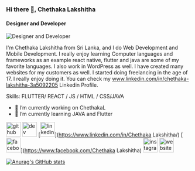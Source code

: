 ### Hi there 👋, Chethaka Lakshitha
#### Designer and Developer
![Designer and Developer](https://arturssmirnovs.github.io/github-profile-readme-generator/images/banner.png)

I'm Chethaka Lakshitha from Sri Lanka, and I do Web Development and Mobile Development. I really enjoy learning Computer languages and frameworks as an example react native, flutter and java are some of my favorite languages. I also work in WordPress as well. I have created many websites for my customers as well. I started doing freelancing in the age of 17. I really enjoy doing it. You can check my www.linkedin.com/in/chethaka-lakshitha-3a5092205 Linkedin Profile.

Skills: FLUTTER/ REACT / JS / HTML / CSS/JAVA

- 🔭 I’m currently working on ChethakaL 
- 🌱 I’m currently learning JAVA and Flutter 


[<img src='https://cdn.jsdelivr.net/npm/simple-icons@3.0.1/icons/github.svg' alt='github' height='40'>](https://github.com/ChethakaL)  [<img src='https://cdn.jsdelivr.net/npm/simple-icons@3.0.1/icons/dev-dot-to.svg' alt='dev' height='40'>](https://dev.to/chethakalakshitha)  [<img src='https://cdn.jsdelivr.net/npm/simple-icons@3.0.1/icons/linkedin.svg' alt='linkedin' height='40'>](https://www.linkedin.com/in/Chethaka Lakshitha/)  [<img src='https://cdn.jsdelivr.net/npm/simple-icons@3.0.1/icons/facebook.svg' alt='facebook' height='40'>](https://www.facebook.com/Chethaka Lakshitha)  [<img src='https://cdn.jsdelivr.net/npm/simple-icons@3.0.1/icons/instagram.svg' alt='instagram' height='40'>](https://www.instagram.com/Chethaka_Lakshitha/)  [<img src='https://cdn.jsdelivr.net/npm/simple-icons@3.0.1/icons/icloud.svg' alt='website' height='40'>](www.infigodevelopers.com)  



[![Anurag's GitHub stats](https://github-readme-stats.vercel.app/api?username=ChethakaL)](https://github.com/anuraghazra/github-readme-stats)
